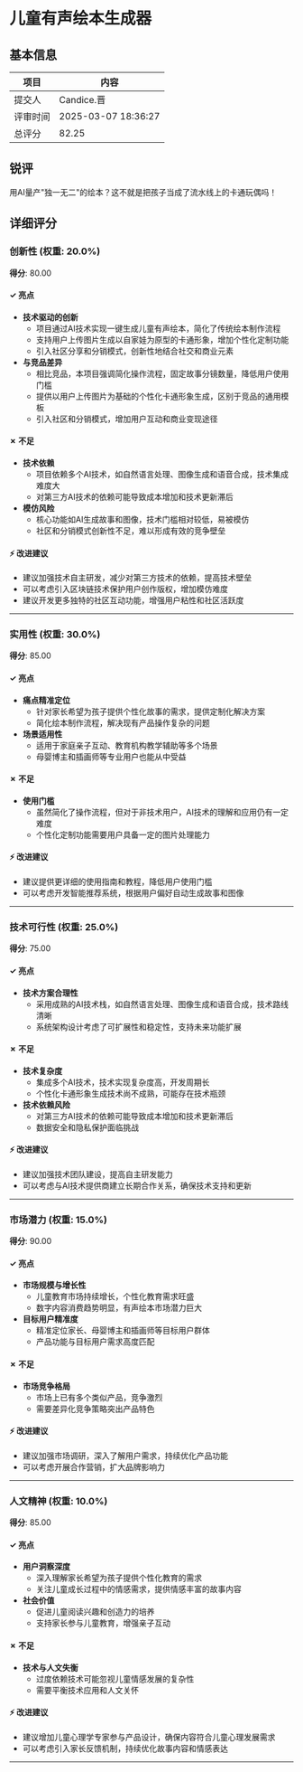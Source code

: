 # 儿童有声绘本生成器

## 基本信息

| 项目 | 内容 |
|------|------|
| 提交人 | Candice.晋 |
| 评审时间 | 2025-03-07 18:36:27 |
| 总评分 | 82.25 |

## 锐评

用AI量产"独一无二"的绘本？这不就是把孩子当成了流水线上的卡通玩偶吗！

## 详细评分

### 创新性 (权重: 20.0%)

**得分**: 80.00

#### ✓ 亮点

* **技术驱动的创新**
  * 项目通过AI技术实现一键生成儿童有声绘本，简化了传统绘本制作流程
  * 支持用户上传图片生成以自家娃为原型的卡通形象，增加个性化定制功能
  * 引入社区分享和分销模式，创新性地结合社交和商业元素
* **与竞品差异**
  * 相比竞品，本项目强调简化操作流程，固定故事分镜数量，降低用户使用门槛
  * 提供以用户上传图片为基础的个性化卡通形象生成，区别于竞品的通用模板
  * 引入社区和分销模式，增加用户互动和商业变现途径

#### ✗ 不足

* **技术依赖**
  * 项目依赖多个AI技术，如自然语言处理、图像生成和语音合成，技术集成难度大
  * 对第三方AI技术的依赖可能导致成本增加和技术更新滞后
* **模仿风险**
  * 核心功能如AI生成故事和图像，技术门槛相对较低，易被模仿
  * 社区和分销模式创新性不足，难以形成有效的竞争壁垒

#### ⚡ 改进建议

* 建议加强技术自主研发，减少对第三方技术的依赖，提高技术壁垒
* 可以考虑引入区块链技术保护用户创作版权，增加模仿难度
* 建议开发更多独特的社区互动功能，增强用户粘性和社区活跃度

---

### 实用性 (权重: 30.0%)

**得分**: 85.00

#### ✓ 亮点

* **痛点精准定位**
  * 针对家长希望为孩子提供个性化故事的需求，提供定制化解决方案
  * 简化绘本制作流程，解决现有产品操作复杂的问题
* **场景适用性**
  * 适用于家庭亲子互动、教育机构教学辅助等多个场景
  * 母婴博主和插画师等专业用户也能从中受益

#### ✗ 不足

* **使用门槛**
  * 虽然简化了操作流程，但对于非技术用户，AI技术的理解和应用仍有一定难度
  * 个性化定制功能需要用户具备一定的图片处理能力

#### ⚡ 改进建议

* 建议提供更详细的使用指南和教程，降低用户使用门槛
* 可以考虑开发智能推荐系统，根据用户偏好自动生成故事和图像

---

### 技术可行性 (权重: 25.0%)

**得分**: 75.00

#### ✓ 亮点

* **技术方案合理性**
  * 采用成熟的AI技术栈，如自然语言处理、图像生成和语音合成，技术路线清晰
  * 系统架构设计考虑了可扩展性和稳定性，支持未来功能扩展

#### ✗ 不足

* **技术复杂度**
  * 集成多个AI技术，技术实现复杂度高，开发周期长
  * 个性化卡通形象生成技术尚不成熟，可能存在技术瓶颈
* **技术依赖风险**
  * 对第三方AI技术的依赖可能导致成本增加和技术更新滞后
  * 数据安全和隐私保护面临挑战

#### ⚡ 改进建议

* 建议加强技术团队建设，提高自主研发能力
* 可以考虑与AI技术提供商建立长期合作关系，确保技术支持和更新

---

### 市场潜力 (权重: 15.0%)

**得分**: 90.00

#### ✓ 亮点

* **市场规模与增长性**
  * 儿童教育市场持续增长，个性化教育需求旺盛
  * 数字内容消费趋势明显，有声绘本市场潜力巨大
* **目标用户精准度**
  * 精准定位家长、母婴博主和插画师等目标用户群体
  * 产品功能与目标用户需求高度匹配

#### ✗ 不足

* **市场竞争格局**
  * 市场上已有多个类似产品，竞争激烈
  * 需要差异化竞争策略突出产品特色

#### ⚡ 改进建议

* 建议加强市场调研，深入了解用户需求，持续优化产品功能
* 可以考虑开展合作营销，扩大品牌影响力

---

### 人文精神 (权重: 10.0%)

**得分**: 85.00

#### ✓ 亮点

* **用户洞察深度**
  * 深入理解家长希望为孩子提供个性化教育的需求
  * 关注儿童成长过程中的情感需求，提供情感丰富的故事内容
* **社会价值**
  * 促进儿童阅读兴趣和创造力的培养
  * 支持家长参与儿童教育，增强亲子互动

#### ✗ 不足

* **技术与人文失衡**
  * 过度依赖技术可能忽视儿童情感发展的复杂性
  * 需要平衡技术应用和人文关怀

#### ⚡ 改进建议

* 建议增加儿童心理学专家参与产品设计，确保内容符合儿童心理发展需求
* 可以考虑引入家长反馈机制，持续优化故事内容和情感表达

---

